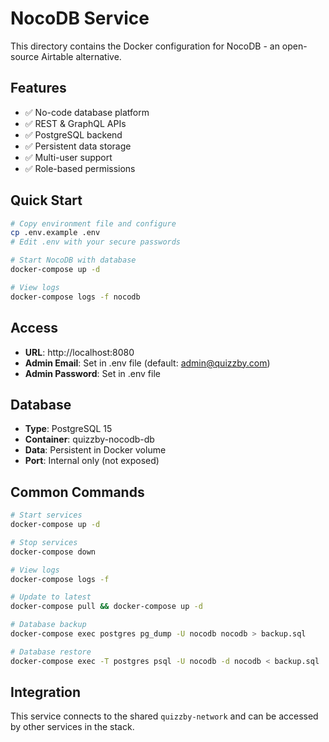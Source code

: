 # NocoDB Service

This directory contains the Docker configuration for NocoDB - an open-source Airtable alternative.

## Features

- ✅ No-code database platform
- ✅ REST & GraphQL APIs
- ✅ PostgreSQL backend
- ✅ Persistent data storage
- ✅ Multi-user support
- ✅ Role-based permissions

## Quick Start

```bash
# Copy environment file and configure
cp .env.example .env
# Edit .env with your secure passwords

# Start NocoDB with database
docker-compose up -d

# View logs
docker-compose logs -f nocodb
```

## Access

- **URL**: http://localhost:8080
- **Admin Email**: Set in .env file (default: admin@quizzby.com)
- **Admin Password**: Set in .env file

## Database

- **Type**: PostgreSQL 15
- **Container**: quizzby-nocodb-db
- **Data**: Persistent in Docker volume
- **Port**: Internal only (not exposed)

## Common Commands

```bash
# Start services
docker-compose up -d

# Stop services
docker-compose down

# View logs
docker-compose logs -f

# Update to latest
docker-compose pull && docker-compose up -d

# Database backup
docker-compose exec postgres pg_dump -U nocodb nocodb > backup.sql

# Database restore
docker-compose exec -T postgres psql -U nocodb -d nocodb < backup.sql
```

## Integration

This service connects to the shared `quizzby-network` and can be accessed by other services in the stack.